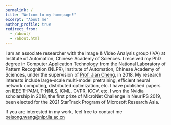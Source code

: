 ```yaml
---
permalink: /
title: "Welcom to my homepage!"
excerpt: "About me"
author_profile: true
redirect_from: 
  - /about/
  - /about.html
---
```


I am an associate researcher with the Image & Video Analysis group (IVA) at Institute of Automation, Chinese Academy of Sciences. I received my PhD degree in Computer Application Technology from the National Laboratory of Pattern Recognition (NLPR), Institute of Automation, Chinese Academy of Sciences, under the supervision of [Prof. Jian Cheng](http://www.nlpr.ia.ac.cn/jcheng/), in 2018. My research interests include large-scale multi-model pretraining, efficient neural network computing, distributed optimization, etc. I have published papers on IEEE T-PAMI, T-NNLS, ICML, CVPR, ICCV, etc. I won the Nvidia scholarship in 2018, the first prize of MicroNet Challenge in NeurIPS 2019,  been elected for the 2021 StarTrack Program of Microsoft Research Asia.

If you are interested in my work, feel free to contact me peisong.wang@nlpr.ia.ac.cn

